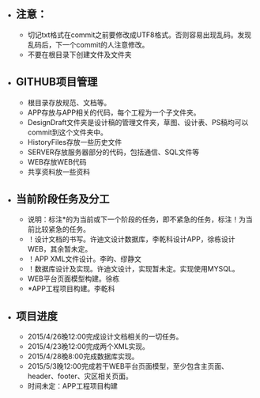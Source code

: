﻿<ul>
<li><h2>注意：</h2>
    <ul>
        <li>切记txt格式在commit之前要修改成UTF8格式。否则容易出现乱码。发现乱码后，下一个commit的人注意修改。</li>
        <li color="red">不要在根目录下创建文件及文件夹</li>
    </ul>
</li>

<li><h2>GITHUB项目管理</h2>
<ul>
    <li>根目录存放规范、文档等。</li>
    <li>APP存放与APP相关的代码，每个工程为一个子文件夹。</li>
    <li>DesignDraft文件夹是设计稿的管理文件夹，草图、设计表、PS稿均可以commit到这个文件夹中。</li>
    <li>HistoryFiles存放一些历史文件</li>
    <li>SERVER存放服务器部分的代码，包括通信、SQL文件等</li>
    <li>WEB存放WEB代码</li>
    <li>共享资料放一些资料</li>
</ul>
</li>

<li><h2>当前阶段任务及分工</h2>
<ul>
    <li>说明：标注*的为当前或下一个阶段的任务，即不紧急的任务，标注！为当前比较紧急的任务。</li>
    <li>！设计文档的书写。许迪文设计数据库，李乾科设计APP，徐栋设计WEB，其余暂未定。</li>
    <li>！APP XML文件设计。李昀、缪静文</li>
    <li>！数据库设计及实现。许迪文设计，实现暂未定。实现使用MYSQL。</li>
    <li>WEB平台页面模型构建。徐栋</li>
    <li>*APP工程项目构建。李乾科</li>
</ul>
</li>
    
<li><h2 color="red">项目进度</h2>
<ul>
    <li>2015/4/26晚12:00完成设计文档相关的一切任务。</li>
    <li>2015/4/23晚12:00完成两个XML实现。</li>
    <li>2015/4/28晚8:00完成数据库实现。</li>
    <li>2015/5/3晚12:00完成若干WEB平台页面模型，至少包含主页面、header、footer、灾区相关页面。</li>
    <li>时间未定：APP工程项目构建</li>
</ul>
</li>
    
    
    
</ul>